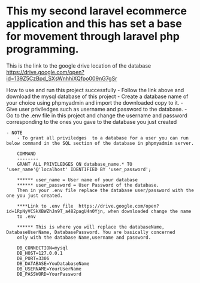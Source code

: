 # This my second laravel ecommerce application and this has set a base for movement through laravel php programming.

This is the link to the google drive location of the database https://drive.google.com/open?id=139Z5CzBpd_SXsWnhhiXQfpo009nG7gSr

How to use and run this project successfully
    - Follow the link above and download the mysql database of this project
    - Create a database name of your choice using phpmyadmin and import the downloaded copy to it.
    - Give user priviledges such as username and password to the database.
    - Go to the .env file in this project and change the username and password corresponding to the ones you gave to the database you just created
    
    - NOTE 
        - To grant all priviledges  to a database for a user you can run below command in the SQL section of the database in phpmyadmin server.
        
        COMMAND
        --------
        GRANT ALL PRIVILEDGES ON database_name.* TO 'user_name'@'localhost' IDENTIFIED BY 'user_password';
        
        ****** user_name = User name of your database
        ****** user_password = User Password of the database.
        Then in your .env file replace the database user/password with the one you just created.
        
        ****Link to .env file  https://drive.google.com/open?id=1RpNyVCSkXBWZhJn9T_a482pagU4n0Yjn, when downloaded change the name
        to .env
        
        ****** This is where you will replace the databaseName, DatabaseUserName, DatabasePassword. You are basically concerned 
        only with the database Name,username and password.  
        
        DB_CONNECTION=mysql
        DB_HOST=127.0.0.1
        DB_PORT=3306
        DB_DATABASE=YouDatabaseName
        DB_USERNAME=YourUserName
        DB_PASSWORD=YourPassword
        
        
        
        
